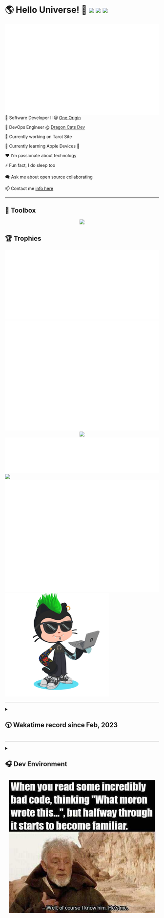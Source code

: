 <h1>🌎 Hello Universe! 👋
<img src='https://wakatime.com/badge/user/a61fe4dd-5464-48ee-825a-134d74f90884.svg?style=flat-square'>
<img src='https://api.visitorbadge.io/api/visitors?path=https%3A%2F%2Fgithub.com%2Fjmclain-origin&countColor=&style=flat-square' height='22'>
<img src='https://img.shields.io/github/followers/jmclain-origin?label=Followers&style=flat-square' height='22'>
</h1>

<img align='right' src='./assets/metrics.base.svg'>

💼 Software Developer II @ [One Origin](https://oneorigin.us/)

<!-- 💼 Engineer Consultant @ [Banyan Labs](https://banyanlabs.io/) -->

💼 DevOps Engineer @ [Dragon Cats Dev](https://DragonCats.dev/ "visit")

🔭 Currently working on Tarot Site

🌱 Currently learning Apple Devices 🤢

❤️ I'm passionate about technology

⚡ Fun fact, I do sleep too

🗨️ Ask me about open source collaborating

📫 Contact me [info here](https://www.joshmclain.com/#contact)

---

## 🧰 Toolbox

<p align="center">
  <a href="https://skillicons.dev">
    <img src="https://skillicons.dev/icons?i=md,html,css,js,regex,sass,tailwind,ts,react,styledcomponents,redux,next,gatsby,remix,vue,nuxt,nodejs,express,mongodb,postgres,jest,webpack,vite,rollup,docker,nginx,aws,heroku,vercel,netlify,jenkins,linux,mint,ubuntu,redhat,kali,apple,bash,powershell,vim,git,githubactions,github,gitlab,vscode,idea,maven,gradle,java,spring&theme=dark" />
  </a>
</p>

## 🏆 Trophies

<div align='center'>
<img src='./assets/metrics.plugin.achievements.compact.svg'>
<img src='./assets/metrics.plugin.habits.charts.svg'>
<img src='https://github-profile-trophy.vercel.app/?username=jmclain-origin&theme=darkhub&no-frame=true&margin-w=10'>
</div>

<div align=''>
<img src='./assets/metrics.plugin.habits.facts.svg'>
<img src='https://streak-stats.demolab.com?user=jmclain-origin&theme=dark' width='340'>
<div>
</div>

<img src='./assets/metrics.plugin.wakatime.svg'>
<img src='./assets/octocat.png' width='340'>
<!-- <img src='./assets/metrics.plugin.code.svg'> -->
</div>

---

<details>
<summary>

## 🕥 Wakatime record since Feb, 2023

</summary>

<!--START_SECTION:waka-->
![Code Time](http://img.shields.io/badge/Code%20Time-1%2C769%20hrs%2059%20mins-blue)

![Profile Views](http://img.shields.io/badge/Profile%20Views-8-blue)

**🐱 My GitHub Data** 

> 📦 152.6 kB Used in GitHub's Storage 
 > 
> 🚫 Not Opted to Hire
 > 
> 📜 12 Public Repositories 
 > 
> 🔑 49 Private Repositories 
 > 
**I'm an Early 🐤** 

```text
🌞 Morning                7611 commits        ██████░░░░░░░░░░░░░░░░░░░   23.46 % 
🌆 Daytime                11658 commits       █████████░░░░░░░░░░░░░░░░   35.94 % 
🌃 Evening                7074 commits        █████░░░░░░░░░░░░░░░░░░░░   21.81 % 
🌙 Night                  6094 commits        █████░░░░░░░░░░░░░░░░░░░░   18.79 % 
```
📅 **I'm Most Productive on Monday** 

```text
Monday                   7146 commits        ██████░░░░░░░░░░░░░░░░░░░   22.03 % 
Tuesday                  5955 commits        █████░░░░░░░░░░░░░░░░░░░░   18.36 % 
Wednesday                5840 commits        ████░░░░░░░░░░░░░░░░░░░░░   18.00 % 
Thursday                 5691 commits        ████░░░░░░░░░░░░░░░░░░░░░   17.54 % 
Friday                   3211 commits        ██░░░░░░░░░░░░░░░░░░░░░░░   09.90 % 
Saturday                 1826 commits        █░░░░░░░░░░░░░░░░░░░░░░░░   05.63 % 
Sunday                   2768 commits        ██░░░░░░░░░░░░░░░░░░░░░░░   08.53 % 
```


📊 **This Week I Spent My Time On** 

```text
🕑︎ Time Zone: America/Phoenix

💬 Programming Languages: 
Other                    10 hrs 51 mins      ███████████░░░░░░░░░░░░░░   44.19 % 
TypeScript               2 hrs 22 mins       ██░░░░░░░░░░░░░░░░░░░░░░░   09.69 % 
JSON                     1 hr 49 mins        ██░░░░░░░░░░░░░░░░░░░░░░░   07.46 % 
JavaScript               1 hr 33 mins        ██░░░░░░░░░░░░░░░░░░░░░░░   06.33 % 
Bash                     1 hr 24 mins        █░░░░░░░░░░░░░░░░░░░░░░░░   05.71 % 

🔥 Editors: 
VS Code                  14 hrs 55 mins      ███████████████░░░░░░░░░░   60.70 % 
Chrome                   9 hrs 39 mins       ██████████░░░░░░░░░░░░░░░   39.30 % 

💻 Operating System: 
Mac                      23 hrs 48 mins      ████████████████████████░   96.85 % 
Windows                  46 mins             █░░░░░░░░░░░░░░░░░░░░░░░░   03.15 % 
```

**I Mostly Code in TypeScript** 

```text
TypeScript               20 repos            █████████░░░░░░░░░░░░░░░░   36.36 % 
CSS                      4 repos             ██░░░░░░░░░░░░░░░░░░░░░░░   07.27 % 
Vue                      3 repos             █░░░░░░░░░░░░░░░░░░░░░░░░   05.45 % 
Shell                    1 repo              ░░░░░░░░░░░░░░░░░░░░░░░░░   01.82 % 
Dockerfile               1 repo              ░░░░░░░░░░░░░░░░░░░░░░░░░   01.82 % 
```




 Last Updated on 10/07/2024 18:42:16 UTC
<!--END_SECTION:waka-->

</details>

---

<details>
<summary>

## 🎧 Dev Environment

</summary>

> ### _I'm not a player 🐱 I just code a lot..._

<div align='center'>
<img src='https://spotify-github-profile.vercel.app/api/view?uid=31knnovcfatt7mqmu6yaa5htulxi&cover_image=true&theme=default&show_offline=false&background_color=121212' width='420'>
<img src='https://spotify-recently-played-readme.vercel.app/api?user=31knnovcfatt7mqmu6yaa5htulxi&width=400&count=10'>
</div>
</details>

<!-- ## Memes

who doesn't love memes? -->

<div align='center'>

![obi one](./assets/unfilimar_obi.jpg)

</div>

<!-- <div align='center'>
<img src='https://www.data-card-for-spotify.com/api/card?user_id=31knnovcfatt7mqmu6yaa5htulxi&hide_playing=1&hide_recents=1&limit=10&custom_title=jmclain-origin%20Spotify%20Data'>
</div> -->
